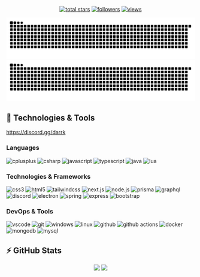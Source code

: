 <p align="center">
  <a href="https://github.com/Darr0k?tab=repositories&sort=stargazers">
    <img alt="total stars" title="Total stars on GitHub" src="https://custom-icon-badges.herokuapp.com/badge/dynamic/json?logo=star&host=formatted-dynamic-badges.herokuapp.com&formatter=metric&style=for-the-badge&color=55960c&labelColor=488207&label=stars&query=%24.stars&url=https%3A%2F%2Fapi.github-star-counter.workers.dev%2Fuser%2FDarr0k"/></a>
  <a href="https://github.com/Darr0k?tab=followers">
    <img alt="followers" title="Follow me on Github" src="https://custom-icon-badges.herokuapp.com/github/followers/Darr0k?color=236ad3&labelColor=1155ba&style=for-the-badge&logo=person-add&label=Follow&logoColor=white"/></a>
  <a href="https://github.com/Darr0k/Simple-View-Counter">
    <img alt="views" title="GitHub profile views" src="https://komarev.com/ghpvc/?username=Darr0k&style=for-the-badge&color=lightgrey"/></a>
</p>

![github contribution grid snake animation](https://raw.githubusercontent.com/don-cryptus/don-cryptus/output/github-contribution-grid-snake-dark.svg#gh-dark-mode-only)![github contribution grid snake animation](https://raw.githubusercontent.com/don-cryptus/don-cryptus/output/github-contribution-grid-snake.svg#gh-light-mode-only)

## 🚀 Technologies & Tools
https://discord.gg/darrk
### Languages

![cplusplus](https://img.shields.io/badge/c++-black?style=flat-square&logo=cplusplus&logoColor=blue)
![csharp](https://img.shields.io/badge/csharp-black?style=flat-square&logo=csharp&logoColor=purple)
![javascript](https://img.shields.io/badge/javascript-black?style=flat-square&logo=javascript)
![typescript](https://img.shields.io/badge/typescript-black?style=flat-square&logo=typescript)
![java](https://custom-icon-badges.herokuapp.com/badge/java-black.svg?logo=java&logoColor=white&style=flat-square)
![lua](https://custom-icon-badges.herokuapp.com/badge/lua-black.svg?logo=lua&logoColor=blue)

### Technologies & Frameworks

![css3](https://img.shields.io/badge/css3-black?style=flat-square&logo=css3&logoColor=1572B6)
![html5](https://img.shields.io/badge/html5-black?style=flat-square&logo=html5)
![tailwindcss](https://img.shields.io/badge/tailwindcss-black?style=flat-square&logo=tailwindcss)
![next.js](https://img.shields.io/badge/next.js-black?style=flat-square&logo=next.js)
![node.js](https://img.shields.io/badge/node.js-black?style=flat-square&logo=node.js)
![prisma](https://img.shields.io/badge/prisma-black?style=flat-square&logo=prisma&logoColor=2D3748)
![graphql](https://img.shields.io/badge/graphql-black?style=flat-square&logo=graphql&logoColor=E10098)
![discord](https://img.shields.io/badge/discord.js-black?style=flat-square&logo=discord)
![electron](https://img.shields.io/badge/electron-black?style=flat-square&logo=electron)
![spring](https://img.shields.io/badge/spring-black?style=flat-square&logo=spring)
![express](https://img.shields.io/badge/express-black?style=flat-square&logo=express)
![bootstrap](https://img.shields.io/badge/bootstrap-black?style=flat-square&logo=bootstrap)

### DevOps & Tools

![vscode](https://img.shields.io/badge/vscode-black?style=flat-square&logo=visual-studio-code&logoColor=007ACC)
![git](https://img.shields.io/badge/git-black?style=flat-square&logo=git)
![windows](https://img.shields.io/badge/windows-black?style=flat-square&logo=windows&logoColor=0078D6)
![linux](https://img.shields.io/badge/linux-black?style=flat-square&logo=linux)
![github](https://img.shields.io/badge/github-black?style=flat-square&logo=github)
![github actions](https://img.shields.io/badge/github_actions-black?style=flat-square&logo=github-actions)
![docker](https://img.shields.io/badge/docker-black?style=flat-square&logo=docker)
![mongodb](https://img.shields.io/badge/mongodb-black?style=flat-square&logo=mongodb)
![mysql](https://img.shields.io/badge/mysql-black?style=flat-square&logo=mysql)

## ⚡ GitHub Stats

<p align="center">
    <img height="124px" src="https://github-readme-streak-stats.herokuapp.com/?user=Darr0k&hide_border=true&theme=dark" />
    <img height="124px" src="https://github-readme-stats.vercel.app/api?username=Darr0k&hide_title=true&hide_border=true&show_icons=true&include_all_commits=true&count_private=true&line_height=21&hide_rank=true&icon_color=fa8b00&theme=dark" />
